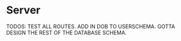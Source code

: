 # Server

TODOS:
    TEST ALL ROUTES.
    ADD IN DOB TO USERSCHEMA.
    GOTTA DESIGN THE REST OF THE DATABASE SCHEMA.